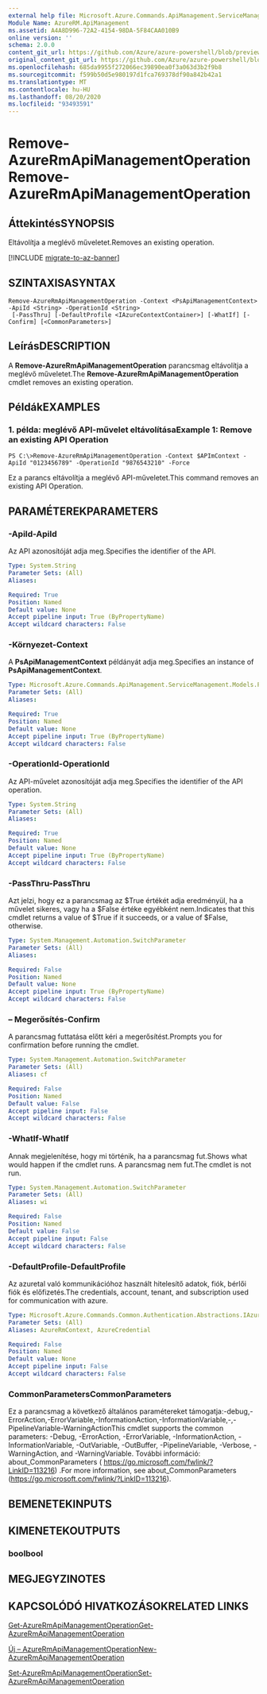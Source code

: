 ```yaml
---
external help file: Microsoft.Azure.Commands.ApiManagement.ServiceManagement.dll-Help.xml
Module Name: AzureRM.ApiManagement
ms.assetid: A4A8D996-72A2-4154-98DA-5F84CAA010B9
online version: ''
schema: 2.0.0
content_git_url: https://github.com/Azure/azure-powershell/blob/preview/src/ResourceManager/ApiManagement/Commands.ApiManagement/help/Remove-AzureRmApiManagementOperation.md
original_content_git_url: https://github.com/Azure/azure-powershell/blob/preview/src/ResourceManager/ApiManagement/Commands.ApiManagement/help/Remove-AzureRmApiManagementOperation.md
ms.openlocfilehash: 685da9955f272066ec39890ea0f3a063d3b2f9b8
ms.sourcegitcommit: f599b50d5e980197d1fca769378df90a842b42a1
ms.translationtype: MT
ms.contentlocale: hu-HU
ms.lasthandoff: 08/20/2020
ms.locfileid: "93493591"
---
```

# <span data-ttu-id="5a38c-101">Remove-AzureRmApiManagementOperation</span><span class="sxs-lookup"><span data-stu-id="5a38c-101">Remove-AzureRmApiManagementOperation</span></span>

## <span data-ttu-id="5a38c-102">Áttekintés</span><span class="sxs-lookup"><span data-stu-id="5a38c-102">SYNOPSIS</span></span>
<span data-ttu-id="5a38c-103">Eltávolítja a meglévő műveletet.</span><span class="sxs-lookup"><span data-stu-id="5a38c-103">Removes an existing operation.</span></span>

[!INCLUDE [migrate-to-az-banner](../../includes/migrate-to-az-banner.md)]

## <span data-ttu-id="5a38c-104">SZINTAXISA</span><span class="sxs-lookup"><span data-stu-id="5a38c-104">SYNTAX</span></span>

```
Remove-AzureRmApiManagementOperation -Context <PsApiManagementContext> -ApiId <String> -OperationId <String>
 [-PassThru] [-DefaultProfile <IAzureContextContainer>] [-WhatIf] [-Confirm] [<CommonParameters>]
```

## <span data-ttu-id="5a38c-105">Leírás</span><span class="sxs-lookup"><span data-stu-id="5a38c-105">DESCRIPTION</span></span>
<span data-ttu-id="5a38c-106">A **Remove-AzureRmApiManagementOperation** parancsmag eltávolítja a meglévő műveletet.</span><span class="sxs-lookup"><span data-stu-id="5a38c-106">The **Remove-AzureRmApiManagementOperation** cmdlet removes an existing operation.</span></span>

## <span data-ttu-id="5a38c-107">Példák</span><span class="sxs-lookup"><span data-stu-id="5a38c-107">EXAMPLES</span></span>

### <span data-ttu-id="5a38c-108">1. példa: meglévő API-művelet eltávolítása</span><span class="sxs-lookup"><span data-stu-id="5a38c-108">Example 1: Remove an existing API Operation</span></span>
```
PS C:\>Remove-AzureRmApiManagementOperation -Context $APImContext -ApiId "0123456789" -OperationId "9876543210" -Force
```

<span data-ttu-id="5a38c-109">Ez a parancs eltávolítja a meglévő API-műveletet.</span><span class="sxs-lookup"><span data-stu-id="5a38c-109">This command removes an existing API Operation.</span></span>

## <span data-ttu-id="5a38c-110">PARAMÉTEREK</span><span class="sxs-lookup"><span data-stu-id="5a38c-110">PARAMETERS</span></span>

### <span data-ttu-id="5a38c-111">-ApiId</span><span class="sxs-lookup"><span data-stu-id="5a38c-111">-ApiId</span></span>
<span data-ttu-id="5a38c-112">Az API azonosítóját adja meg.</span><span class="sxs-lookup"><span data-stu-id="5a38c-112">Specifies the identifier of the API.</span></span>

```yaml
Type: System.String
Parameter Sets: (All)
Aliases: 

Required: True
Position: Named
Default value: None
Accept pipeline input: True (ByPropertyName)
Accept wildcard characters: False
```

### <span data-ttu-id="5a38c-113">-Környezet</span><span class="sxs-lookup"><span data-stu-id="5a38c-113">-Context</span></span>
<span data-ttu-id="5a38c-114">A **PsApiManagementContext** példányát adja meg.</span><span class="sxs-lookup"><span data-stu-id="5a38c-114">Specifies an instance of **PsApiManagementContext**.</span></span>

```yaml
Type: Microsoft.Azure.Commands.ApiManagement.ServiceManagement.Models.PsApiManagementContext
Parameter Sets: (All)
Aliases: 

Required: True
Position: Named
Default value: None
Accept pipeline input: True (ByPropertyName)
Accept wildcard characters: False
```

### <span data-ttu-id="5a38c-115">-OperationId</span><span class="sxs-lookup"><span data-stu-id="5a38c-115">-OperationId</span></span>
<span data-ttu-id="5a38c-116">Az API-művelet azonosítóját adja meg.</span><span class="sxs-lookup"><span data-stu-id="5a38c-116">Specifies the identifier of the API operation.</span></span>

```yaml
Type: System.String
Parameter Sets: (All)
Aliases: 

Required: True
Position: Named
Default value: None
Accept pipeline input: True (ByPropertyName)
Accept wildcard characters: False
```

### <span data-ttu-id="5a38c-117">-PassThru</span><span class="sxs-lookup"><span data-stu-id="5a38c-117">-PassThru</span></span>
<span data-ttu-id="5a38c-118">Azt jelzi, hogy ez a parancsmag az $True értékét adja eredményül, ha a művelet sikeres, vagy ha a $False értéke egyébként nem.</span><span class="sxs-lookup"><span data-stu-id="5a38c-118">Indicates that this cmdlet returns a value of $True if it succeeds, or a value of $False, otherwise.</span></span>

```yaml
Type: System.Management.Automation.SwitchParameter
Parameter Sets: (All)
Aliases: 

Required: False
Position: Named
Default value: None
Accept pipeline input: True (ByPropertyName)
Accept wildcard characters: False
```

### <span data-ttu-id="5a38c-119">– Megerősítés</span><span class="sxs-lookup"><span data-stu-id="5a38c-119">-Confirm</span></span>
<span data-ttu-id="5a38c-120">A parancsmag futtatása előtt kéri a megerősítést.</span><span class="sxs-lookup"><span data-stu-id="5a38c-120">Prompts you for confirmation before running the cmdlet.</span></span>

```yaml
Type: System.Management.Automation.SwitchParameter
Parameter Sets: (All)
Aliases: cf

Required: False
Position: Named
Default value: False
Accept pipeline input: False
Accept wildcard characters: False
```

### <span data-ttu-id="5a38c-121">-WhatIf</span><span class="sxs-lookup"><span data-stu-id="5a38c-121">-WhatIf</span></span>
<span data-ttu-id="5a38c-122">Annak megjelenítése, hogy mi történik, ha a parancsmag fut.</span><span class="sxs-lookup"><span data-stu-id="5a38c-122">Shows what would happen if the cmdlet runs.</span></span>
<span data-ttu-id="5a38c-123">A parancsmag nem fut.</span><span class="sxs-lookup"><span data-stu-id="5a38c-123">The cmdlet is not run.</span></span>

```yaml
Type: System.Management.Automation.SwitchParameter
Parameter Sets: (All)
Aliases: wi

Required: False
Position: Named
Default value: False
Accept pipeline input: False
Accept wildcard characters: False
```

### <span data-ttu-id="5a38c-124">-DefaultProfile</span><span class="sxs-lookup"><span data-stu-id="5a38c-124">-DefaultProfile</span></span>
<span data-ttu-id="5a38c-125">Az azuretal való kommunikációhoz használt hitelesítő adatok, fiók, bérlői fiók és előfizetés.</span><span class="sxs-lookup"><span data-stu-id="5a38c-125">The credentials, account, tenant, and subscription used for communication with azure.</span></span>

```yaml
Type: Microsoft.Azure.Commands.Common.Authentication.Abstractions.IAzureContextContainer
Parameter Sets: (All)
Aliases: AzureRmContext, AzureCredential

Required: False
Position: Named
Default value: None
Accept pipeline input: False
Accept wildcard characters: False
```

### <span data-ttu-id="5a38c-126">CommonParameters</span><span class="sxs-lookup"><span data-stu-id="5a38c-126">CommonParameters</span></span>
<span data-ttu-id="5a38c-127">Ez a parancsmag a következő általános paramétereket támogatja:-debug,-ErrorAction,-ErrorVariable,-InformationAction,-InformationVariable,-,-PipelineVariable-WarningAction</span><span class="sxs-lookup"><span data-stu-id="5a38c-127">This cmdlet supports the common parameters: -Debug, -ErrorAction, -ErrorVariable, -InformationAction, -InformationVariable, -OutVariable, -OutBuffer, -PipelineVariable, -Verbose, -WarningAction, and -WarningVariable.</span></span> <span data-ttu-id="5a38c-128">További információ: about_CommonParameters ( https://go.microsoft.com/fwlink/?LinkID=113216) .</span><span class="sxs-lookup"><span data-stu-id="5a38c-128">For more information, see about_CommonParameters (https://go.microsoft.com/fwlink/?LinkID=113216).</span></span>

## <span data-ttu-id="5a38c-129">BEMENETEK</span><span class="sxs-lookup"><span data-stu-id="5a38c-129">INPUTS</span></span>

## <span data-ttu-id="5a38c-130">KIMENETEK</span><span class="sxs-lookup"><span data-stu-id="5a38c-130">OUTPUTS</span></span>

### <span data-ttu-id="5a38c-131">bool</span><span class="sxs-lookup"><span data-stu-id="5a38c-131">bool</span></span>

## <span data-ttu-id="5a38c-132">MEGJEGYZI</span><span class="sxs-lookup"><span data-stu-id="5a38c-132">NOTES</span></span>

## <span data-ttu-id="5a38c-133">KAPCSOLÓDÓ HIVATKOZÁSOK</span><span class="sxs-lookup"><span data-stu-id="5a38c-133">RELATED LINKS</span></span>

[<span data-ttu-id="5a38c-134">Get-AzureRmApiManagementOperation</span><span class="sxs-lookup"><span data-stu-id="5a38c-134">Get-AzureRmApiManagementOperation</span></span>](./Get-AzureRmApiManagementOperation.md)

[<span data-ttu-id="5a38c-135">Új – AzureRmApiManagementOperation</span><span class="sxs-lookup"><span data-stu-id="5a38c-135">New-AzureRmApiManagementOperation</span></span>](./New-AzureRmApiManagementOperation.md)

[<span data-ttu-id="5a38c-136">Set-AzureRmApiManagementOperation</span><span class="sxs-lookup"><span data-stu-id="5a38c-136">Set-AzureRmApiManagementOperation</span></span>](./Set-AzureRmApiManagementOperation.md)


